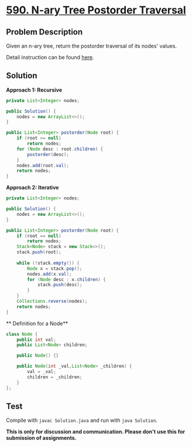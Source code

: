 # [590. N-ary Tree Postorder Traversal][title]

## Problem Description

Given an n-ary tree, return the postorder traversal of its nodes' values.

Detail instruction can be found [here][title].

## Solution

**Approach 1: Recursive**

```java
private List<Integer> nodes;

public Solution() {
    nodes = new ArrayList<>();
}

public List<Integer> postorder(Node root) {
    if (root == null)
        return nodes;
    for (Node desc : root.children) {
        postorder(desc);
    }
    nodes.add(root.val);
    return nodes;
}
```

**Approach 2: Iterative**

```java
private List<Integer> nodes;

public Solution() {
    nodes = new ArrayList<>();
}

public List<Integer> postorder(Node root) {
    if (root == null)
        return nodes;
    Stack<Node> stack = new Stack<>();
    stack.push(root);
    
    while (!stack.empty()) {
        Node x = stack.pop();
        nodes.add(x.val);
        for (Node desc : x.children) {
            stack.push(desc);
        }
    }
    Collections.reverse(nodes);
    return nodes;
}
```

** Definition for a Node**

```java
class Node {
    public int val;
    public List<Node> children;

    public Node() {}

    public Node(int _val,List<Node> _children) {
        val = _val;
        children = _children;
    }
};
```

## Test

Compile with `javac Solution.java` and run with `java Solution`.


**This is only for discussion and communication. Please don't use this for submission of assignments.**

[title]: https://leetcode.com/problems/n-ary-tree-postorder-traversal/